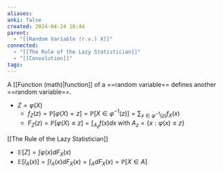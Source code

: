 ```yaml
---
aliases: 
anki: false
created: 2024-04-24 18:44
parent:
  - "[[Random Variable (r.v.) X]]"
connected:
  - "[[The Rule of the Lazy Statistician]]"
  - "[[Convolution]]"
tags:
---
```

A  [[Function (math)|function]] of a ==random variable== defines another ==random variable==.

- $Z = \varphi(X)$
    - $f_Z(z) = \mathbb{P}[\varphi(X) = z] = \mathbb{P} [X \in \varphi^{-1}(z)] = \sum_{x \in \varphi^{-1}(z)} f_X(x)$
    - $F_Z(z) = \mathbb{P}[\varphi(X) \leq z] = \int_{A_z} f(x) dx$ with $A_z = \{x : \varphi(x) \leq z\}$

[[The Rule of the Lazy Statistician]]
- $\mathbb{E}[Z] = \int \varphi(x) dF_X(x)$
- $\mathbb{E}[I_A(x)] = \int I_A(x) dF_X(x) = \int_A dF_X(x) = \mathbb{P}[X \in A]$



